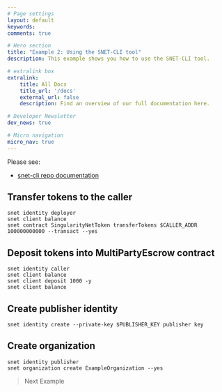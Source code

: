 ```yaml
---
# Page settings
layout: default
keywords:
comments: true

# Hero section
title: "Example 2: Using the SNET-CLI tool"
description: This example shows you how to use the SNET-CLI tool.

# extralink box
extralink:
    title: All Docs
    title_url: '/docs'
    external_url: false
    description: Find an overview of our full documentation here.

# Developer Newsletter
dev_news: true

# Micro navigation
micro_nav: true
---
```


Please see:
* [snet-cli repo documentation](https://github.com/singnet/snet-cli)

## Transfer tokens to the caller
```
snet identity deployer
snet client balance
snet contract SingularityNetToken transferTokens $CALLER_ADDR 100000000000 --transact --yes
```

## Deposit tokens into MultiPartyEscrow contract
```
snet identity caller
snet client balance
snet client deposit 1000 -y
snet client balance
```

## Create publisher identity
```
snet identity create --private-key $PUBLISHER_KEY publisher key
```

## Create organization
```
snet identity publisher
snet organization create ExampleOrganization --yes
```

> Next Example

